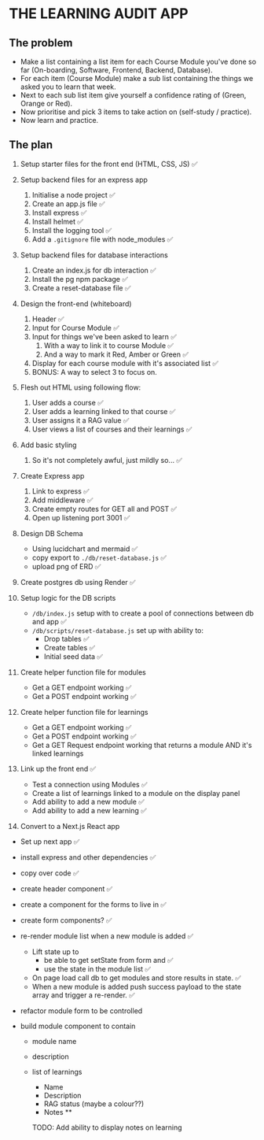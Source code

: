 # THE LEARNING AUDIT APP

## The problem

- Make a list containing a list item for each Course Module you've done so far (On-boarding, Software, Frontend, Backend, Database).
- For each item (Course Module) make a sub list containing the things we asked you to learn that week.
- Next to each sub list item give yourself a confidence rating of (Green, Orange or Red).
- Now prioritise and pick 3 items to take action on (self-study / practice).
- Now learn and practice.

## The plan

1. Setup starter files for the front end (HTML, CSS, JS) ✅
2. Setup backend files for an express app
   1. Initialise a node project ✅
   2. Create an app.js file ✅
   3. Install express ✅
   4. Install helmet ✅
   5. Install the logging tool ✅
   6. Add a `.gitignore` file with node_modules ✅
3. Setup backend files for database interactions
   1. Create an index.js for db interaction ✅
   2. Install the pg npm package ✅
   3. Create a reset-database file ✅
4. Design the front-end (whiteboard)
   1. Header ✅
   2. Input for Course Module ✅
   3. Input for things we've been asked to learn ✅
      1. With a way to link it to course Module ✅
      2. And a way to mark it Red, Amber or Green ✅
   4. Display for each course module with it's associated list ✅
   5. BONUS: A way to select 3 to focus on.
5. Flesh out HTML using following flow:
   1. User adds a course ✅
   2. User adds a learning linked to that course ✅
   3. User assigns it a RAG value ✅
   4. User views a list of courses and their learnings ✅
6. Add basic styling
   1. So it's not completely awful, just mildly so... ✅
7. Create Express app
   1. Link to express ✅
   2. Add middleware ✅
   3. Create empty routes for GET all and POST ✅
   4. Open up listening port 3001 ✅
8. Design DB Schema
   - Using lucidchart and mermaid ✅
   - copy export to `./db/reset-database.js` ✅
   - upload png of ERD ✅
9. Create postgres db using Render ✅
10. Setup logic for the DB scripts
    - `/db/index.js` setup with to create a pool of connections between db and app ✅
    - `/db/scripts/reset-database.js` set up with ability to:
      - Drop tables ✅
      - Create tables ✅
      - Initial seed data ✅
11. Create helper function file for modules
    - Get a GET endpoint working ✅
    - Get a POST endpoint working ✅
12. Create helper function file for learnings
    - Get a GET endpoint working ✅
    - Get a POST endpoint working ✅
    - Get a GET Request endpoint working that returns a module AND it's linked learnings
13. Link up the front end ✅

    - Test a connection using Modules ✅
    - Create a list of learnings linked to a module on the display panel
    - Add ability to add a new module ✅
    - Add ability to add a new learning ✅

14. Convert to a Next.js React app

- Set up next app ✅
- install express and other dependencies ✅
- copy over code ✅
- create header component ✅
- create a component for the forms to live in ✅
- create form components? ✅
- re-render module list when a new module is added ✅
  - Lift state up to
    - be able to get setState from form and ✅
    - use the state in the module list ✅
  - On page load call db to get modules and store results in state. ✅
  - When a new module is added push success payload to the state array and trigger a re-render. ✅
- refactor module form to be controlled
- build module component to contain

  - module name
  - description
  - list of learnings

    - Name
    - Description
    - RAG status (maybe a colour??)
    - Notes \*\*

    TODO: Add ability to display notes on learning
